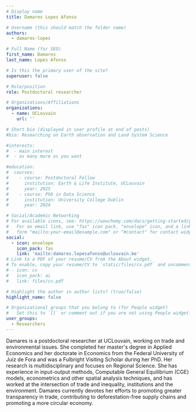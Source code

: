 ```yaml
---
# Display name
title: Damares Lopes Afonso

# Username (this should match the folder name)
authors:
  - damares-lopes

# Full Name (for SEO)
first_name: Damares
last_name: Lopes Afonso

# Is this the primary user of the site?
superuser: false

# Role/position
role: Postdoctoral researcher

# Organizations/Affiliations
organizations:
  - name: UCLouvain
    url: ''

# Short bio (displayed in user profile at end of posts)
#bio: Researching on Earth observation and Land System Science

#interests:
#  - main interest
#  - as many more as you want

#education:
#  courses:
#    - course: Postdoctoral Fellow 
#      institution: Earth & Life Institute, UCLouvain
#      year: 2025
#    - course: PhD in Data Science
#      institution: University College Dublin
#      year: 2024

# Social/Academic Networking
# For available icons, see: https://wowchemy.com/docs/getting-started/page-builder/#icons
#   For an email link, use "fas" icon pack, "envelope" icon, and a link in the
#   form "mailto:your-email@example.com" or "#contact" for contact widget.
social:
  - icon: envelope
    icon_pack: fas
    link: 'mailto:damares.lopesafonso@uclouvain.be'
# Link to a PDF of your resume/CV from the About widget.
# To enable, copy your resume/CV to `static/files/cv.pdf` and uncomment the lines below.
# - icon: cv
#   icon_pack: ai
#   link: files/cv.pdf

# Highlight the author in author lists? (true/false)
highlight_name: false

# Organizational groups that you belong to (for People widget)
#   Set this to `[]` or comment out if you are not using People widget.
user_groups:
  - Researchers
---
```


Damares is a postdoctoral researcher at UCLouvain, working on trade and environmental issues. She completed her master's degree in Applied Economics and her doctorate in Economics from the Federal University of Juiz de Fora and was a Fulbright Visiting Scholar during her PhD. Her research is multidisciplinary and focuses on Regional Science. She has experience in input-output methods, Computable General Equilibrium (CGE) models, econometrics and other spatial analysis techniques, and has worked at the intersection of trade and inequality, institutions and the environment. Damares currently devotes her efforts to promoting greater transparency in trade, contributing to deforestation-free supply chains and promoting a more circular economy.
